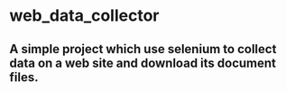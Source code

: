 # web_data_collector
## A simple project which use selenium to collect data on a web site and download its document files.
